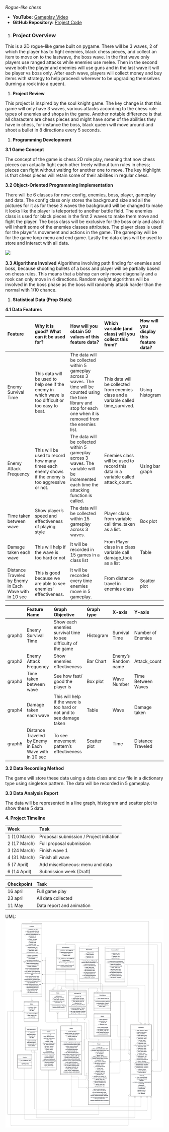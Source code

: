 ﻿<a name="_tegym92zswr2"></a>*Rogue-like chess*

- **YouTube:** [Gameplay Video](https://youtu.be/RQh3tzH4Aho?si=eZjMII21trjJ3vma)  
- **GitHub Repository:** [Project Code](https://github.com/JirakornChaitanaporn/Yearproject1-6710545474.git)

1. ### <a name="_amckximd7rbz"></a>**Project Overview**
This is a 2D rogue-like game built on pygame. There will be 3 waves, 2 of which the player has to fight enemies, black chess pieces, and collect an item to move on to the lastwave, the boss wave. In the first wave only players use ranged attacks while enemies use melee. Then in the second wave both the player and enemies will use guns and in the last wave it will be player vs boss only. After each wave, players will collect money and buy items with strategy to help proceed: wherever to be upgrading themselves (turning a rook into a queen).

1. **Project Review**

This project is inspired by the soul knight game. The key change is that this game will only have 3 waves, various attacks according to the chess rule types of enemies and shops in the game. Another notable difference is that all characters are chess pieces and might have some of the abilities they have in chess, for instance the boss, black queen will move around and shoot a bullet in 8 directions every 5 seconds. 

1. **Programming Development**

**3.1 Game Concept**

The concept of the game is chess 2D role play, meaning that now chess pieces can actually fight each other freely without turn rules in chess; pieces can fight without waiting for another one to move. The key highlight is that chess pieces will retain some of their abilities in regular chess.

**3.2  Object-Oriented Programming Implementation**

There will be 6 classes for now: config, enemies, boss, player, gameplay and data. The config class only stores the background size and all the pictures for it as for these 3 waves the background will be changed to make it looks like the player is teleported to another battle field. The enemies class is used for black pieces in the first 2 waves to make them move and fight the player. The boss class will be exclusive for the boss only and also it will inherit some of the enemies classes attributes. The player class is used for the player's movement and actions in the game. The gameplay will be for the game loop menu and end game. Lastly the data class will be used to store and interact with all data.


![](Aspose.Words.94bbdc72-9b33-4fee-825a-95e6e74c0738.001.png)

**3.3 Algorithms Involved**
Algorithms involving path finding for enemies and boss, because shooting bullets of a boss and player will be partially based on chess rules. This means that a bishop can only move diagonally and a rook can only move in 4 directions. Random weight algorithms will be involved in the boss phase as the boss will randomly attack harder than the normal with 1/10 chance.

1. **Statistical Data (Prop Stats)**

**4.1 Data Features**

|Feature|Why it is good? What can it be used for?|How will you obtain 50 values of this feature data?|Which variable (and class) will you collect this from?|How will you display this feature data?|
| :- | :- | :- | :- | :- |
|Enemy Survival Time|This data will be used to help see if the enemy in which wave is too difficult or too easy to beat.|The data will be  collected within 5 gameplay across 3 waves. The time will be counted using the time library and stop for each one when it is removed from the enemies list.|This data will be collected from enemies class and a variable called time\_survived.|Using histogram|
|Enemy Attack Frequency|This will be used to record how many times each enemy shows if the enemy is too aggressive or not.|The data will be  collected within 5 gameplay across 3 waves. The variable will be incremented each time the attacking function is called.|Enemies class will be used to record this data in a variable called attack\_count.|Using bar graph|
|Time taken between wave|Show player’s speed and effectiveness of playing style|The data will be  collected within 15 gameplay across 3 waves.|Player class from variable call time\_taken as a list.|Box plot|
|Damage taken each wave|This will help if the wave is too hard or not|It will be recorded in 15 games in a class list |From Player class in a class variable call damage\_took as a list|Table|
|Distance Traveled by Enemy in Each Wave with in 10 sec|This is good because we are able to see enemies' effectiveness.|It will be recorded every time enemies move in 5 gameplay.|From distance travel in enemies class|Scatter plot|

||Feature Name|Graph Objective|Graph type|X-axis|Y-axis|
| :- | :- | :- | :- | :- | :- |
|graph1|Enemy Survival Time|Show each enemies survival time to see difficulty of the game|Histogram|Survival Time|Number of Enemies|
|graph2|Enemy Attack Frequency|Show enemies effectiveness|Bar Chart|Enemy’s Random name|Attack\_count|
|graph3|Time taken between wave|See how fast/ good the player is|Box plot|Wave Number|Time Between Waves|
|graph4|Damage taken each wave|This will help if the wave is too hard or not and to see damage taken|Table|Wave|Damage taken |
|graph5|Distance Traveled by Enemy in Each Wave with in 10 sec|To see movement pattern’s effectiveness|Scatter plot|Time|Distance Traveled|


**3.2 Data Recording Method**

The game will store these data using a data class and csv file in a dictionary type using singleton pattern. The data will be recorded in 5 gameplay. 

**3.3 Data Analysis Report**

The data will be represented in a line graph, histogram and scatter plot to show these 5 data. 

**4. Project Timeline**

|**Week**|**Task**|
| :- | :- |
|1 (10 March)|Proposal submission / Project initiation|
|2 (17 March)|Full proposal submission|
|3 (24 March)|Finish wave 1|
|4 (31 March)|Finish all wave|
|5 (7 April)|Add miscellaneous: menu and data|
|6 (14 April)|Submission week (Draft)|



|Checkpoint|Task|
| :- | :- |
|16 april|Full game play|
|23 april|All data collected|
|11 May|Data report and animation|

UML:
![UML Diagram](uml/uml.png)
